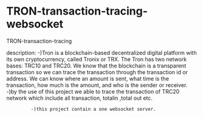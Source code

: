 # TRON-transaction-tracing-websocket
TRON-transaction-tracing

description: -)Tron is a blockchain-based decentralized digital platform with its own cryptocurrency, 
               called Tronix or TRX. The Tron has two network bases: TRC10 and TRC20. 
               We know that the blockchain is a transparent transaction so we can trace the transaction through the 
               transaction id or address. We can know where an amount is sent, what time is the transaction, 
               how much is the amount, and who is the sender or receiver. 
             -)by the use of this project we able to trace the transaction of TRC20 network which include all transaction,
               totalin ,total out etc.
               
             -)this project contain a one websocket server.

       
